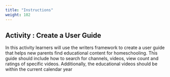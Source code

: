 ```yaml
---
title: "Instructions"
weight: 102
---
```


## Activity : Create a User Guide 

In this activity learners will use the writers framework to create a user guide that helps new parents find educational content for homeschooling. This guide should include how to search for channels, videos, view count and ratings of specific videos. Additionally, the educational videos should be within the current calendar year


